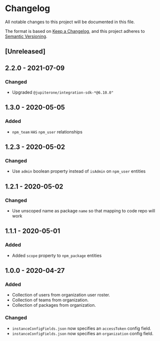 # Changelog

All notable changes to this project will be documented in this file.

The format is based on [Keep a Changelog](https://keepachangelog.com/en/1.0.0/),
and this project adheres to
[Semantic Versioning](https://semver.org/spec/v2.0.0.html).

## [Unreleased]

## 2.2.0 - 2021-07-09

### Changed

- Upgraded `@jupiterone/integration-sdk-*@6.10.0"`

## 1.3.0 - 2020-05-05

### Added

- `npm_team` `HAS` `npm_user` relationships

## 1.2.3 - 2020-05-02

### Changed

- Use `admin` boolean property instead of `isAdmin` on `npm_user` entities

## 1.2.1 - 2020-05-02

### Changed

- Use unscoped name as package `name` so that mapping to code repo will work

## 1.1.1 - 2020-05-01

### Added

- Added `scope` property to `npm_package` entities

## 1.0.0 - 2020-04-27

### Added

- Collection of users from organization user roster.
- Collection of teams from organization.
- Collection of packages from organization.

### Changed

- `instanceConfigFields.json` now specifies an `accessToken` config field.
- `instanceConfigFields.json` now specifies an `organization` config field.
